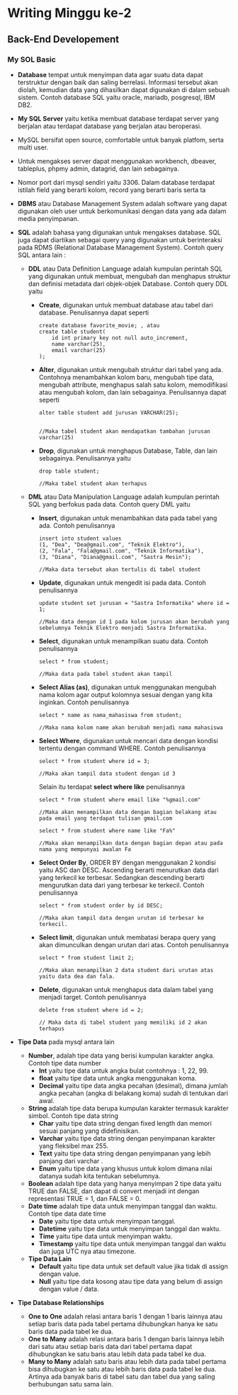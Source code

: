 # **Writing Minggu ke-2**

## **Back-End Developement**

### **My SOL Basic**
- **Database** tempat untuk menyimpan data agar suatu data dapat terstruktur dengan baik dan saling berrelasi. Informasi tersebut akan diolah, kemudian data yang dihasilkan dapat digunakan di dalam sebuah sistem. Contoh database SQL yaitu oracle, mariadb, posgresql, IBM DB2. 
- **My SQL Server** yaitu ketika membuat database terdapat server yang berjalan atau terdapat database yang berjalan atau beroperasi. 
- MySQL bersifat open source, comfortable untuk banyak platfom, serta multi user. 
- Untuk mengakses server dapat menggunakan workbench, dbeaver, tableplus, phpmy admin, datagrid, dan lain sebagainya. 
- Nomor port dari mysql sendiri yaitu 3306. Dalam database terdapat istilah field yang berarti kolom, record yang berarti baris serta ta
- **DBMS** atau Database Management System adalah software yang dapat digunakan oleh user untuk berkomunikasi dengan data yang ada dalam media penyimpanan.
- **SQL** adalah bahasa yang digunakan untuk mengakses database. SQL juga dapat diartikan sebagai query yang digunakan untuk berinteraksi pada RDMS (Relational Database Management System). Contoh query SQL antara lain :
    - **DDL** atau Data Definition Language adalah kumpulan perintah SQL yang digunakan untuk membuat, mengubah dan menghapus struktur dan definisi metadata dari objek-objek Database. Contoh query DDL yaitu
        - **Create**, digunakan untuk membuat database atau tabel dari database. Penulisannya dapat seperti 
            ```
            create database favorite_movie; , atau
            create table student(
	            id int primary key not null auto_increment,
                name varchar(25),
                email varchar(25)
            );
            ```
        - **Alter**, digunakan untuk mengubah struktur dari tabel yang ada. Contohnya menambahkan kolom baru, mengubah tipe data, mengubah attribute, menghapus salah satu kolom, memodifikasi atau mengubah kolom, dan lain sebagainya. Penulisannya dapat seperti 
            ``` 
            alter table student add jurusan VARCHAR(25);


            //Maka tabel student akan mendapatkan tambahan jurusan varchar(25)
            ```
        - **Drop**, digunakan untuk menghapus Database, Table, dan lain sebagainya. Penulisannya yaitu
            ```
            drop table student;

            //Maka tabel student akan terhapus
            ```

    - **DML** atau Data Manipulation Language adalah kumpulan perintah SQL yang berfokus pada data. Contoh query DML yaitu
        - **Insert**, digunakan untuk menambahkan data pada tabel yang ada. Contoh penulisannya 
            ```
            insert into student values 
            (1, "Dea", "Dea@gmail.com", "Teknik Elektro"),
            (2, "Fala", "Fala@gmail.com", "Teknik Informatika"),
            (3, "Diana", "Diana@gmail.com", "Sastra Mesin");

            //Maka data tersebut akan tertulis di tabel student
            ```
        - **Update**, digunakan untuk mengedit isi pada data. Contoh penulisannya 
            ```
            update student set jurusan = "Sastra Informatika" where id = 1;

            //Maka data dengan id 1 pada kolom jurusan akan berubah yang sebelumnya Teknik Elektro menjadi Sastra Informatika.
            ```
        - **Select**, digunakan untuk menampilkan suatu data. Contoh penulisannya 
            ```
            select * from student;

            //Maka data pada tabel student akan tampil
            ```
        - **Select Alias (as)**, digunakan untuk menggunakan mengubah nama kolom agar output kolomnya sesuai dengan yang kita inginkan. Contoh penulisannya
            ```
            select * name as nama_mahasiswa from student; 

            //Maka nama kolom name akan berubah menjadi nama mahasiswa
            ```
        - **Select Where**, digunakan untuk mencari data dengan kondisi tertentu dengan command WHERE. Contoh penulisannya 
            ```
            select * from student where id = 3;

            //Maka akan tampil data student dengan id 3
            ```
            Selain itu terdapat **select where like** penulisannya
            ```
            select * from student where email like "%gmail.com"

            //Maka akan menampilkan data dengan bagian belakang atau pada email yang terdapat tulisan gmail.com

            select * from student where name like "Fa%"

            //Maka akan menampilkan data dengan bagian depan atau pada nama yang mempunyai awalan Fa
            ```
        - **Select Order By**, ORDER BY dengan menggunakan 2 kondisi yaitu ASC dan DESC. Ascending berarti menurutkan data dari yang terkecil ke terbesar. Sedangkan descending berarti mengurutkan data dari yang terbesar ke terkecil. Contoh penulisannya 
            ```
            select * from student order by id DESC;

            //Maka akan tampil data dengan urutan id terbesar ke terkecil.
            ```
        - **Select limit**, digunakan untuk membatasi berapa query yang akan dimunculkan dengan urutan dari atas. Contoh penulisannya
            ```
            select * from student limit 2;

            //Maka akan menampilkan 2 data student dari urutan atas yaitu data dea dan fala.
            ```
        - **Delete**, digunakan untuk menghapus data dalam tabel yang menjadi target. Contoh penulisannya 
            ```
            delete from student where id = 2;

            // Maka data di tabel student yang memiliki id 2 akan terhapus
            ```

- **Tipe Data** pada mysql antara lain 
    - **Number**, adalah tipe data yang berisi kumpulan karakter angka. Contoh tipe data number
        - **Int** yaitu tipe data untuk angka bulat contohnya : 1, 22, 99.
        - **float** yaitu tipe data untuk angka menggunakan koma.
        - **Decimal** yaitu tipe data angka pecahan (desimal), dimana jumlah angka pecahan (angka di belakang koma) sudah di tentukan dari awal.
    - **String** adalah tipe data berupa kumpulan karakter termasuk karakter simbol. Contoh tipe data string
        - **Char** yaitu tipe data string dengan fixed length dan memori sesuai panjang yang didefinisikan.
        - **Varchar** yaitu tipe data string dengan penyimpanan karakter yang fleksibel max 255.
        - **Text** yaitu tipe data string dengan penyimpanan yang lebih panjang dari varchar .
        - **Enum** yaitu tipe data yang khusus untuk kolom dimana nilai datanya sudah kita tentukan sebelumnya. 
    - **Boolean** adalah tipe data yang hanya menyimpan 2 tipe data yaitu TRUE dan FALSE, dan dapat di convert menjadi int dengan representasi TRUE = 1, dan FALSE = 0.
    - **Date time** adalah tipe data untuk menyimpan tanggal dan waktu. Contoh tipe data date time 
        - **Date** yaitu tipe data untuk menyimpan tanggal.
        - **Datetime** yaitu tipe data untuk menyimpan tanggal dan waktu.
        - **Time** yaitu tipe data untuk menyimpan waktu.
        - **Timestamp** yaitu tipe data untuk menyimpan tanggal dan waktu dan juga UTC nya atau timezone.
    - **Tipe Data Lain**
        - **Default** yaitu tipe data untuk set default value jika tidak di assign dengan value.
        - **Null** yaitu tipe data kosong atau tipe data yang belum di assign dengan value / data.


- **Tipe Database Relationships** 
    - **One to One** adalah relasi antara baris 1 dengan 1 baris lainnya atau setiap baris data pada tabel pertama dihubungkan hanya ke satu baris data pada tabel ke dua. 
    - **One to Many** adalah relasi antara baris 1 dengan baris lainnya lebih dari satu atau setiap baris data dari tabel pertama dapat dihubungkan ke satu baris atau lebih data pada tabel ke dua.
    - **Many to Many** adalah satu baris atau lebih data pada tabel pertama bisa dihubugkan ke satu atau lebih baris data pada tabel ke dua. Artinya ada banyak baris di tabel satu dan tabel dua yang saling berhubungan satu sama lain.
